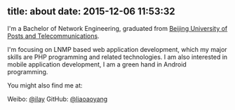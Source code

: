 title: about
date: 2015-12-06 11:53:32
---

I'm a Bachelor of Network Engineering, graduated from [Beijing University of Posts and Telecommunications](http://www.bupt.edu.cn/).

I'm focusing on LNMP based web application development, which my major skills are PHP programming and related technologies. I am also interested in mobile application development, I am a green hand in Android programming.

You might also find me at:

Weibo: [@ilay](http://weibo.com/wislay/)
GitHub: [@liaoaoyang](https://github.com/liaoaoyang)


